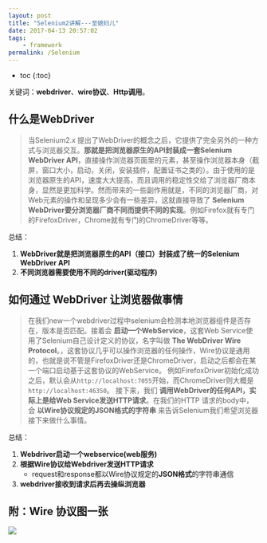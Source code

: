 ```yaml
---
layout: post
title: "Selenium2讲解---至媳妇儿"
date: 2017-04-13 20:57:02
tags:
    - framework
permalink: /Selenium
---
```


* toc
{:toc}

关键词：**webdriver**、**wire协议**、**Http调用**。
## 什么是WebDriver
>当Selenium2.x 提出了WebDriver的概念之后，它提供了完全另外的一种方式与浏览器交互。**那就是把浏览器原生的API封装成一套Selenium WebDriver API**，直接操作浏览器页面里的元素，甚至操作浏览器本身（截屏，窗口大小，启动，关闭，安装插件，配置证书之类的）。由于使用的是浏览器原生的API，速度大大提高，而且调用的稳定性交给了浏览器厂商本身，显然是更加科学。然而带来的一些副作用就是，不同的浏览器厂商，对Web元素的操作和呈现多少会有一些差异，这就直接导致了 **Selenium WebDriver要分浏览器厂商不同而提供不同的实现**。例如Firefox就有专门的FirefoxDriver，Chrome就有专门的ChromeDriver等等。

总结：
1. **WebDriver就是把浏览器原生的API（接口）封装成了统一的Selenium WebDriver API**
2. **不同浏览器需要使用不同的driver(驱动程序)**

## 如何通过 WebDriver 让浏览器做事情
>在我们new一个webdriver过程中selenium会检测本地浏览器组件是否存在，版本是否匹配。接着会 **启动一个WebService**，这套Web Service使用了Selenium自己设计定义的协议，名字叫做 **The WebDriver Wire Protocol**。，这套协议几乎可以操作浏览器的任何操作，Wire协议是通用的，也就是说不管是FirefoxDriver还是ChromeDriver，启动之后都会在某一个端口启动基于这套协议的WebService。
例如FirefoxDriver初始化成功之后，默认会从`http://localhost:7055`开始，而ChromeDriver则大概是`http://localhost:46350`。
接下来，我们 **调用WebDriver的任何API，实际上是给Web Service发送HTTP请求**。在我们的HTTP 请求的body中，会 **以Wire协议规定的JSON格式的字符串** 来告诉Selenium我们希望浏览器接下来做什么事情。

总结：
1. **Webdriver启动一个webservice(web服务)**
2. **根据Wire协议给Webdriver发送HTTP请求**
    * request和response都以Wire协议规定的**JSON格式**的字符串通信
3. **webdriver接收到请求后再去操纵浏览器**

## 附：Wire 协议图一张
![](http://onk1k9bha.bkt.clouddn.com/2017-04-13-114724.jpg)

